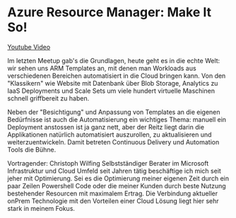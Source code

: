 # Azure Resource Manager: Make It So! 

[Youtube Video](https://www.youtube.com/watch?v=YBqi-SGaZdo)

Im letzten Meetup gab's die Grundlagen, heute geht es in die echte Welt: wir sehen uns ARM Templates an, mit denen man Workloads 
aus verschiedenen Bereichen automatisiert in die Cloud bringen kann. Von den "Klassikern" wie Website mit Datenbank über Blob Storage, 
Analytics zu IaaS Deployments und Scale Sets um viele hundert virtuelle Maschinen schnell griffbereit zu haben.

Neben der "Besichtigung" und Anpassung von Templates an die eigenen Bedürfnisse ist auch die Automatisierung ein wichtiges Thema: manuell 
ein Deployment anstossen ist ja ganz nett, aber der Reitz liegt darin die Applikationen natürlich automatisiert auszurollen, zu aktualisieren 
und weiterzuentwickeln. Damit betreten Continuous Delivery und Automation Tools die Bühne.

Vortragender: Christoph Wilfing
Selbstständiger Berater im Microsoft Infrastruktur und Cloud Umfeld seit Jahren tätig beschäftige ich mich seit jeher mit Optimierung. Sei 
es die Optimierung meiner eigenen Zeit durch ein paar Zeilen Powershell Code oder die meiner Kunden durch beste Nutzung bestehender Resourcen 
mit maximalem Ertrag. Die Verbindung aktueller onPrem Technologie mit den Vorteilen einer Cloud Lösung liegt hier sehr stark in meinem Fokus.